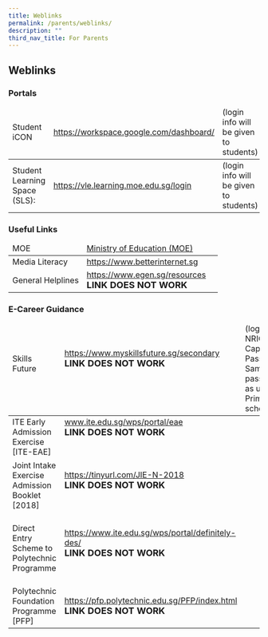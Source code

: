 ```yaml
---
title: Weblinks
permalink: /parents/weblinks/
description: ""
third_nav_title: For Parents
---
```

## Weblinks

### Portals
<table>
<thead>
  <tr>
    <td>Student iCON</td>
    <td><a href="https://workspace.google.com/dashboard/">https://workspace.google.com/dashboard/</a><br><b><font size=4></font></b></td>
    <td>(login info will be given to students)</td>
  </tr>
</thead>
<tbody>
  <tr>
    <td>Student Learning Space (SLS):</td>
    <td><a href="https://vle.learning.moe.edu.sg/login">https://vle.learning.moe.edu.sg/login</a></td>
    <td>(login info will be given to students)<br></td>
  </tr>
  
</tbody>
</table>


### Useful Links
<table>
<thead>
  <tr>
    <td>MOE   </td>
    <td><a href="(https://www.moe.gov.sg/">Ministry of Education (MOE)</a><br><b><font size=4></font></b></td>
    <td></td>
  </tr>
</thead>
<tbody>
  <tr>
    <td>Media Literacy</td>
    <td><a href="https://www.betterinternet.sg/">https://www.betterinternet.sg</a></td>
    <td></td>
  </tr>
  <tr>
    <td>General Helplines </td>
    <td><a href="https://www.egen.sg/resources">https://www.egen.sg/resources</a><br><b><font size=4>LINK DOES NOT WORK</font></b></td>
    <td> </td>
  </tr>
</tbody>
</table>


### E-Career Guidance
<table>
<thead>
  <tr>
    <td>Skills Future   <br><br> </td>
    <td><a href="https://www.myskillsfuture.sg/secondary">https://www.myskillsfuture.sg/secondary</a><br><b><font size=4>LINK DOES NOT WORK</font></b><br><br><br></td>
    <td>(login: NRIC      (All Caps), Password: Same password as used in Primary school)</td>
  </tr>
</thead>
<tbody>
  <tr>
    <td>ITE Early Admission Exercise <br>[ITE-EAE]  <br></td>
    <td><a href="http://www.ite.edu.sg/wps/portal/eae%C2%A0">www.ite.edu.sg/wps/portal/eae</a><br><b><font size=4>LINK DOES NOT WORK</font></b><br><br><br></td>
    <td> </td>
  </tr>
  <tr>
    <td>Joint Intake Exercise Admission Booklet [2018]  <br><br></td>
    <td><a href="https://tinyurl.com/JIE-N-2018%C2%A0%C2%A0">https://tinyurl.com/JIE-N-2018</a><br><b><font size=4>LINK DOES NOT WORK</font></b><br><br><br></td>
    <td> </td>
  </tr>
  <tr>
    <td>Direct Entry Scheme to Polytechnic Programme<br><br></td>
    <td><a href="https://www.ite.edu.sg/wps/portal/definitely-des/">https://www.ite.edu.sg/wps/portal/definitely-des/</a><br><b><font size=4>LINK DOES NOT WORK</font></b><br><br><br></td>
    <td><br></td>
  </tr>
  <tr>
    <td>Polytechnic Foundation Programme [PFP] </td>
    <td><a href="https://pfp.polytechnic.edu.sg/PFP/index.html%C2%A0">https://pfp.polytechnic.edu.sg/PFP/index.html</a><br><b><font size=4>LINK DOES NOT WORK</font></b></td>
    <td> </td>
  </tr>
</tbody>
</table>